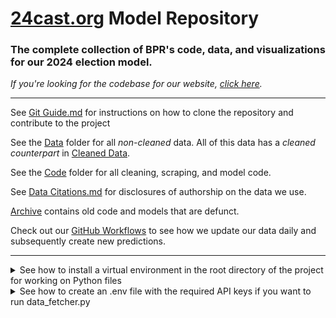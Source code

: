 # [24cast.org](https://24cast.org) Model Repository

### The complete collection of BPR's code, data, and visualizations for our 2024 election model. 

*If you're looking for the codebase for our website, [click here](https://github.com/BPR-Data-Team/ElectionModel2024-site).*

---

See [Git Guide.md](GitGuide.md) for instructions on how to clone the repository and contribute to the project

See the [Data](data) folder for all _non-cleaned_ data. All of this data has a _cleaned counterpart_ in [Cleaned Data](cleaned_data).

See the [Code](code) folder for all cleaning, scraping, and model code.

See [Data Citations.md](DataCitations.md) for disclosures of authorship on the data we use.

[Archive](archive) contains old code and models that are defunct.

Check out our [GitHub Workflows](.github/workflows) to see how we update our data daily and subsequently create new predictions.

---

<details>
  <summary>See how to install a virtual environment in the root directory of the project for working on Python files</summary>

  ### 1. From the root directory of the project, run the following command in your terminal to install a virtual environment:
  
  ```bash
  python3 -m venv venv
  ```
  
  This will create a new folder called `venv` in the root directory of the project. This folder will contain all of the dependencies for the project. This is a one-time step. You will not need to install a virtual environment again. This folder is ignored by Git, so it will not be tracked by the repository.
  
  ### 2. Activate the virtual environment:
  
  ```bash
  source venv/bin/activate
  ```
  
  Do this each time you start working on the project. You will know that the virtual environment is active when you see `(venv)` at the beginning of your terminal prompt. You can deactivate the virtual environment at any time by running the following command:
  
  ```bash
  deactivate
  ```
  
  ### 3. Install the project's dependencies:
  
  ```bash
  pip install -r requirements.txt
  ```
</details> 

<details>
  <summary>See how to create an .env file with the required API keys if you want to run data_fetcher.py</summary>
  
  ### 1. Create a copy of the .env.example file and rename it to .env:

  ```bash
  cp .env.example .env
  ```
  
  ### 2. Fill in the required API keys in the .env file:
  
  ```bash
  # .env
  FRED_API_KEY=your_fred_api_key
  ```
  
  You can either get your own API keys or ask a member of the team for the keys.
</details>
